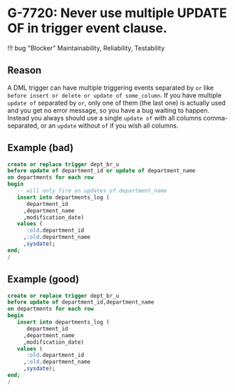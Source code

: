 # G-7720: Never use multiple UPDATE OF in trigger event clause.

!!! bug "Blocker"
    Maintainability, Reliability, Testability

## Reason

A DML trigger can have multiple triggering events separated by `or` like `before insert or delete or update of some_column`. If you have multiple `update of` separated by `or`, only one of them (the last one) is actually used and you get no error message, so you have a bug waiting to happen. Instead you always should use a single `update of` with all columns comma-separated, or an `update` without `of` if you wish all columns.

## Example (bad)

``` sql
create or replace trigger dept_br_u
before update of department_id or update of department_name
on departments for each row
begin
   -- will only fire on updates of department_name
   insert into departments_log (
      department_id
     ,department_name
     ,modification_date)
   values (
      :old.department_id
     ,:old.department_name
     ,sysdate);
end;
/
```

## Example (good)

``` sql
create or replace trigger dept_br_u
before update of department_id,department_name
on departments for each row
begin
   insert into departments_log (
      department_id
     ,department_name
     ,modification_date)
   values (
      :old.department_id
     ,:old.department_name
     ,sysdate);
end;
/
```